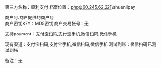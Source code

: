 第三方名称：顺利支付
档案位置：php@60.245.62.221\shuenlipay
 
商户号:商户提供的商户号  
商户密钥KEY：MD5密钥
商户交易帐号：无
 
支持payment：支付宝扫码,支付宝手机,微信扫码,微信手机
 
现有渠道：支付宝扫码,支付宝手机,微信扫码,微信手机
测试到账：微信扫码已测试到帐
 
备注：无
